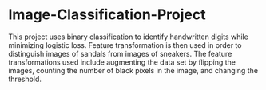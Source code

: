 # Image-Classification-Project
This project uses binary classification to identify handwritten digits while minimizing logistic loss. Feature transformation is then used in order to distinguish images of sandals from images of sneakers. The feature transformations used include augmenting the data set by flipping the images, counting the number of black pixels in the image, and changing the threshold.

